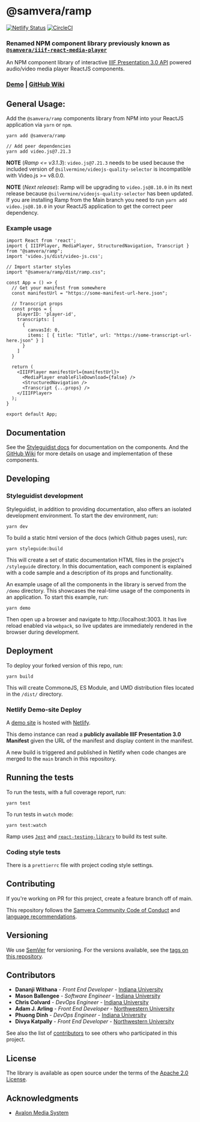 # @samvera/ramp 
[![Netlify Status](https://api.netlify.com/api/v1/badges/4fab1f64-7d56-4a69-b5f6-6cae5ed55537/deploy-status)](https://app.netlify.com/sites/iiif-react-media-player/deploys)
[![CircleCI](https://circleci.com/gh/samvera-labs/ramp.svg?style=svg)](https://app.circleci.com/pipelines/github/samvera-labs/ramp)

### **Renamed NPM component library previously known as [`@samvera/iiif-react-media-player`](https://www.npmjs.com/package/@samvera/iiif-react-media-player)**

An NPM component library of interactive [IIIF Presentation 3.0 API](http://iiif.io/api/presentation/3.0/) powered audio/video media player ReactJS components.

### **[Demo](https://ramp.avalonmediasystem.org/) | [GitHub Wiki](https://github.com/samvera-labs/ramp/wiki)**

## General Usage:

Add the `@samvera/ramp` components library from NPM into your ReactJS application via `yarn` or `npm`.

```
yarn add @samvera/ramp

// Add peer dependencies
yarn add video.js@7.21.3
```

**NOTE** (*Ramp <= v3.1.3*): `video.js@7.21.3` needs to be used because the included version of `@silvermine/videojs-quality-selector` is incompatible with Video.js >= v8.0.0.

**NOTE** (*Next release*): Ramp will be upgrading to `video.js@8.10.0` in its next release because `@silvermine/videojs-quality-selector` has been updated. If you are installing Ramp from the Main branch you need to run `yarn add video.js@8.10.0` in your ReactJS application to get the correct peer dependency.

### Example usage

```
import React from 'react';
import { IIIFPlayer, MediaPlayer, StructuredNavigation, Transcript } from "@samvera/ramp";
import 'video.js/dist/video-js.css';

// Import starter styles 
import "@samvera/ramp/dist/ramp.css";

const App = () => {
  // Get your manifest from somewhere
  const manifestUrl = "https://some-manifest-url-here.json";

  // Transcript props
  const props = {
    playerID: 'player-id',
    transcripts: [
      {
        canvasId: 0,
        items: [ { title: "Title", url: "https://some-transcript-url-here.json" } ]
      }
    ]
  }

  return (
    <IIIFPlayer manifestUrl={manifestUrl}>
      <MediaPlayer enableFileDownload={false} />
      <StructuredNavigation />
      <Transcript {...props} />
    </IIIFPlayer>
  );
}

export default App;
```

## Documentation

See the [Styleguidist docs](https://samvera-labs.github.io/ramp/) for documentation on the components. And the [GitHub Wiki](https://github.com/samvera-labs/ramp/wiki) for more details on usage and implementation of these components.


## Developing

### Styleguidist development

Styleguidist, in addition to providing documentation, also offers an isolated development environment. To start the dev environment, run:

```
yarn dev
```

To build a static html version of the docs (which Github pages uses), run:

```
yarn styleguide:build
```

This will create a set of static documentation HTML files in the project's `/styleguide` directory. In this documentation, each component is explained with a code sample and a description of its props and functionality.

An example usage of all the components in the library is served from the `/demo` directory. This showcases the real-time usage of the components in an application. To start this example, run:

```
yarn demo
```

Then open up a browser and navigate to http://localhost:3003. It has live reload enabled via `webpack`, so live updates are immediately rendered in the browser during development.

## Deployment

To deploy your forked version of this repo, run:

```
yarn build
```

This will create CommoneJS, ES Module, and UMD distribution files located in the `/dist/` directory.

### Netlify Demo-site Deploy

A [demo site](https://ramp.avalonmediasystem.org/) is hosted with [Netlify](https://www.netlify.com).

This demo instance can read a **publicly available IIIF Presentation 3.0 Manifest** given the URL of the manifest and display content in the manifest.

A new build is triggered and published in Netlify when code changes are merged to the `main` branch in this repository.

## Running the tests

To run the tests, with a full coverage report, run:

```
yarn test
```

To run tests in `watch` mode:

```
yarn test:watch
```

Ramp uses [`Jest`](https://jestjs.io/) and [`react-testing-library`](https://github.com/testing-library/react-testing-library) to build its test suite.

### Coding style tests

There is a `prettierrc` file with project coding style settings.

## Contributing

If you're working on PR for this project, create a feature branch off of main.

This repository follows the [Samvera Community Code of Conduct](https://samvera.atlassian.net/wiki/spaces/samvera/pages/405212316/Code+of+Conduct) and [language recommendations](https://github.com/samvera/maintenance/blob/main/templates/CONTRIBUTING.md#language).

## Versioning

We use [SemVer](http://semver.org/) for versioning. For the versions available, see the [tags on this repository](https://github.com/samvera-labs/ramp/tags).

## Contributors

- **Dananji Withana** - _Front End Developer_ - [Indiana University](https://iu.edu)
- **Mason Ballengee** - _Software Engineer_ - [Indiana University](https://iu.edu)
- **Chris Colvard** - _DevOps Engineer_ - [Indiana University](https://iu.edu)
- **Adam J. Arling** - _Front End Developer_ - [Northwestern University](https://northwestern.edu)
- **Phuong Dinh** - _DevOps Engineer_ - [Indiana University](https://iu.edu)
- **Divya Katpally** - _Front End Developer_ - [Northwestern University](https://northwestern.edu)

See also the list of [contributors](https://github.com/samvera-labs/ramp/graphs/contributors) to see others who participated in this project.

## License

The library is available as open source under the terms of the [Apache 2.0 License](https://opensource.org/licenses/Apache-2.0).

## Acknowledgments

- [Avalon Media System](https://www.avalonmediasystem.org/)
